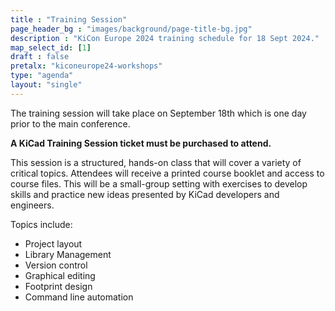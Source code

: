 ```yaml
---
title : "Training Session"
page_header_bg : "images/background/page-title-bg.jpg"
description : "KiCon Europe 2024 training schedule for 18 Sept 2024."
map_select_id: [1]
draft : false
pretalx: "kiconeurope24-workshops"
type: "agenda"
layout: "single"
---
```


The training session will take place  on September 18th which is one day prior to the main conference.

**A KiCad Training Session ticket must be purchased to attend.**

This session is a structured, hands-on class that will cover a variety of critical topics.  Attendees
will receive a printed course booklet and access to course files.  This will be a small-group setting
with exercises to develop skills and practice new ideas presented by KiCad developers and engineers.

Topics include:

- Project layout
- Library Management
- Version control
- Graphical editing
- Footprint design
- Command line automation